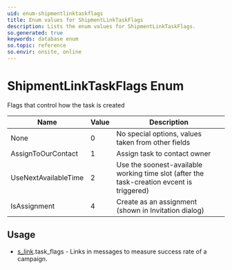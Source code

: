 ```yaml
---
uid: enum-shipmentlinktaskflags
title: Enum values for ShipmentLinkTaskFlags
description: Lists the enum values for ShipmentLinkTaskFlags.
so.generated: true
keywords: database enum
so.topic: reference
so.envir: onsite, online
---
```


# ShipmentLinkTaskFlags Enum

Flags that control how the task is created

| Name | Value | Description |
|------|-------|-------------|
|None|0|No special options, values taken from other fields|
|AssignToOurContact|1|Assign task to contact owner|
|UseNextAvailableTime|2|Use the soonest-available working time slot (after the task-creation evcent is triggered)|
|IsAssignment|4|Create as an assignment (shown in Invitation dialog)|

## Usage

* [s_link](../s-link.md).task_flags - Links in messages to measure success rate of a campaign.

